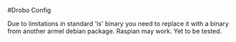 #Drobo Config

Due to limitations in standard 'ls' binary you need to replace it with a binary from another armel debian package. Raspian may work. Yet to be tested.